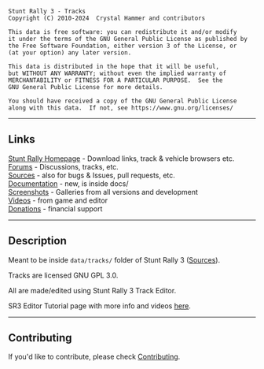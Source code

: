 
    Stunt Rally 3 - Tracks
    Copyright (C) 2010-2024  Crystal Hammer and contributors

    This data is free software: you can redistribute it and/or modify
    it under the terms of the GNU General Public License as published by
    the Free Software Foundation, either version 3 of the License, or
    (at your option) any later version.

    This data is distributed in the hope that it will be useful,
    but WITHOUT ANY WARRANTY; without even the implied warranty of
    MERCHANTABILITY or FITNESS FOR A PARTICULAR PURPOSE.  See the
    GNU General Public License for more details.

    You should have received a copy of the GNU General Public License
    along with this data.  If not, see https://www.gnu.org/licenses/

------------------------------------------------------------------------------

## Links

[Stunt Rally Homepage](https://cryham.org/stuntrally/) - Download links, track & vehicle browsers etc.  
[Forums](https://groups.f-hub.org/stunt-rally/) - Discussions, tracks, etc.  
[Sources](https://github.com/stuntrally/stuntrally3/) - also for bugs & Issues, pull requests, etc.  
[Documentation](https://github.com/stuntrally/stuntrally3/blob/main/docs/_menu.md) - new, is inside docs/  
[Screenshots](https://cryham.org/stuntrally/gallery) - Galleries from all versions and development  
[Videos](https://www.youtube.com/user/TheCrystalHammer) - from game and editor  
[Donations](https://cryham.org/donate/) - financial support

------------------------------------------------------------------------------

## Description

Meant to be inside `data/tracks/` folder of Stunt Rally 3 ([Sources](https://github.com/stuntrally/stuntrally3/)).

Tracks are licensed GNU GPL 3.0.

All are made/edited using Stunt Rally 3 Track Editor.

SR3 Editor Tutorial page with more info and videos [here](https://github.com/stuntrally/stuntrally3/blob/main/docs/Editor.md).

------------------------------------------------------------------------------

## Contributing

If you'd like to contribute, please check [Contributing](https://github.com/stuntrally/stuntrally3/blob/main/docs/Contributing.md).
